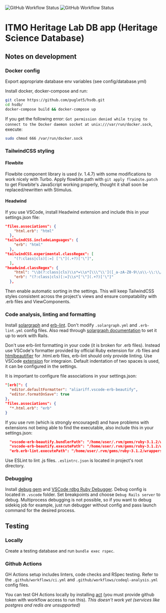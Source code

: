 ![GitHub Workflow Status](https://img.shields.io/github/workflow/status/puglet5/hsdb/CI?label=ci&style=flat-square)
![GitHub Workflow Status](https://img.shields.io/github/workflow/status/puglet5/hsdb/CodeQL?label=security&style=flat-square)
# ITMO Heritage Lab DB app (Heritage Science Database)

## Notes on development

### Docker config

Export appropriate database env variables (see config/database.yml)

Install docker, docker-compose and run:

```bash
git clone https://github.com/puglet5/hsdb.git
cd hsdb/
docker-compose build && docker-compose up
```

If you get the following error: `Got permission denied while trying to connect to the Docker daemon socket at unix:///var/run/docker.sock`, execute:
```bash
sudo chmod 666 /var/run/docker.sock
```

### TailwindCSS styling

#### Flowbite
Flowbite component library is used (v. 1.4.7) with some modifications to work nicely with Turbo. Apply flowbite.path with `git apply flowbite.patch` to get Flowbite's JavaScript working properly, thought it shall soon be replaced/rewritten with Stimulus.


#### Headwind
If you use VSCode, install Headwind extension and include this in your settings.json file:

```json
"files.associations": {
    "html.erb": "html"
  },
"tailwindCSS.includeLanguages": {
    "erb": "html"
  },
"tailwindCSS.experimental.classRegex": [
    "(?:class|cls)[:=] ['\"](.+?)['\"]",
  ],
"headwind.classRegex": {
    "html": "\\b(?:class|cls)\\s*=\\s*[\\\"\\']([_a-zA-Z0-9\\s\\-\\:\\/]+)[\\\"\\']",
    "erb": "(?:class|cls)[:=]\\s*['\"](.+?)['\"]"
  },
```

Then enable automatic sorting in the settings. This will keep TailwindCSS styles consistent across the project's views and ensure compatability with .erb files and ViewComponents.

### Code analysis, linting and formatting

Install [solargraph](https://github.com/castwide/solargraph) and [erb-lint](https://github.com/Shopify/erb-lint). Don't modify `.solargraph.yml` and `.erb-lint.yml` config files. Also read through [solargraph documentation](https://solargraph.org/) to set it up to work with Rails.

Don't use erb-lint formatting in your code (it is broken for .erb files). Instead use VSCode's formatter provided by official Ruby extension for .rb files and [htmlbeautifier](https://github.com/threedaymonk/htmlbeautifier) for .html.erb files, erb-lint should only provide linting. Use VSCode [extension](https://github.com/aliariff/vscode-erb-beautify) for integraion. Default indentation of two spaces is used, it can be configured in the settings.

It is important to configure file associations in your settings.json:
```json
"[erb]": {
  "editor.defaultFormatter": "aliariff.vscode-erb-beautify",
  "editor.formatOnSave": true
},
"files.associations": {
  "*.html.erb": "erb"
}
```

If you use rvm (which is strongly encouraged) and have problems with extensions not being able to find the executable, also include this in your settings.json:

```json
  "vscode-erb-beautify.bundlerPath": "/home/user/.rvm/gems/ruby-3.1.2/wrappers/bundler",
  "vscode-erb-beautify.executePath": "/home/user/.rvm/gems/ruby-3.1.2/wrappers/htmlbeautifier",
  "erb.erb-lint.executePath": "/home/user/.rvm/gems/ruby-3.1.2/wrappers/",

```

Use ESLint to lint .js files. `.eslintrc.json` is located in project's root directory.

### Debugging

Install [debug gem](https://github.com/ruby/debug) and [VSCode rdbg Ruby Debugger](https://github.com/ruby/vscode-rdbg). Debug config is located in ```.vscode``` folder. Set breakpoints and choose ```Debug Rails server``` to debug. Multiprocess debugging is not possible, so if you want to debug sidekiq job for example, just run debugger without config and pass launch command for the desired process.

## Testing

### Locally

Create a testing database and run `bundle exec rspec`.

### Github Actions

GH Actions setup includes linters, code checks and RSpec testing. Refer to the `.github/workflows/ci.yml` and `.github/workflows/codeql-analysis.yml` config files.

You can test GH Actions locally by installing [act](https://github.com/nektos/act) (you must provide github token with workflow access to run this). *This doesn't work yet (services like postgres and redis are unsupported)*
